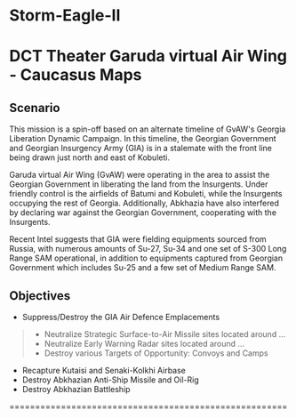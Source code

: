 # Storm-Eagle-II
DCT Theater Garuda virtual Air Wing - Caucasus Maps
======================================================
## Scenario
This mission is a spin-off based on an alternate timeline of GvAW's Georgia Liberation Dynamic Campaign. In this timeline, the Georgian Government and Georgian Insurgency Army (GIA) is in a stalemate with the front line being drawn just north and east of Kobuleti.

Garuda virtual Air Wing (GvAW) were operating in the area to assist the Georgian Government in liberating the land from the Insurgents. Under friendly control is the airfields of Batumi and Kobuleti, while the Insurgents occupying the rest of Georgia. Additionally, Abkhazia have also interfered by declaring war against the Georgian Government, cooperating with the Insurgents.

Recent Intel suggests that GIA were fielding equipments sourced from Russia, with numerous amounts of Su-27, Su-34 and one set of S-300 Long Range SAM operational, in addition to equipments captured from Georgian Government which includes Su-25 and a few set of Medium Range SAM.

## Objectives
* Suppress/Destroy the GIA Air Defence Emplacements
 > * Neutralize Strategic Surface-to-Air Missile sites located around ...
 > * Neutralize Early Warning Radar sites located around ...
 > * Destroy various Targets of Opportunity: Convoys and Camps
* Recapture Kutaisi and Senaki-Kolkhi Airbase
* Destroy Abkhazian Anti-Ship Missile and Oil-Rig
* Destroy Abkhazian Battleship

======================================================
